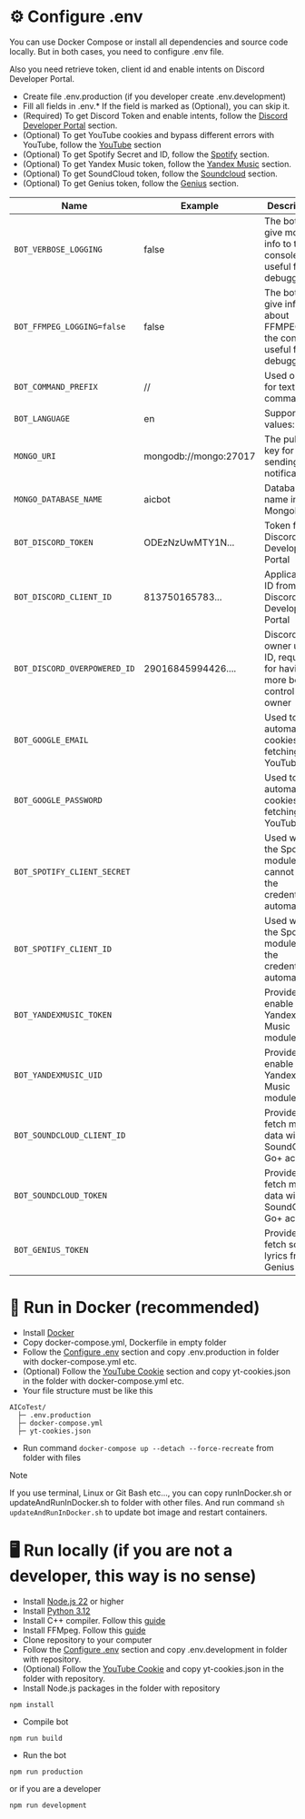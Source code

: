 # ⚙️ Configure .env

You can use Docker Compose or install all dependencies and source code locally.
But in both cases, you need to configure .env file.

Also you need retrieve token, client id and enable intents on Discord Developer Portal.

- Create file .env.production (if you developer create .env.development)
- Fill all fields in .env.* If the field is marked as (Optional), you can skip it.
- (Required) To get Discord Token and enable intents, follow the [Discord Developer Portal](https://github.com/AlexInCube/AlCoTest/wiki/API-Configure#discord-developer-portal-required) section.
- (Optional) To get YouTube cookies and bypass different errors with YouTube, follow the [YouTube](https://github.com/AlexInCube/AlCoTest/wiki/API-Configure#-youtube-cookie-optional) section
- (Optional) To get Spotify Secret and ID, follow the [Spotify](https://github.com/AlexInCube/AlCoTest/wiki/API-Configure#spotify-optional) section.
- (Optional) To get Yandex Music token, follow the [Yandex Music](https://github.com/AlexInCube/AlCoTest/wiki/API-Configure#yandex-music-optional) section.
- (Optional) To get SoundCloud token, follow the [Soundcloud](https://github.com/AlexInCube/AlCoTest/wiki/API-Configure#soundcloud-optional) section.
- (Optional) To get Genius token, follow the [Genius](https://github.com/AlexInCube/AlCoTest/wiki/API-Configure#genius-optional) section.

| Name                         | Example               | Description                                                               | Required |
|------------------------------|-----------------------|---------------------------------------------------------------------------|----------|
| `BOT_VERBOSE_LOGGING`        | false                 | The bot will give more info to the console, useful for debugging          | ❌        |
| `BOT_FFMPEG_LOGGING=false`   | false                 | The bot will give info about FFMPEGto the console, useful for debugging   |          |
| `BOT_COMMAND_PREFIX`         | //                    | Used only for text commands                                               | ✔️       |
| `BOT_LANGUAGE`               | en                    | Supported values: en ru                                                   | ❌        |
| `MONGO_URI`                  | mongodb://mongo:27017 | The public key for sending notifications                                  | ✔️       |
| `MONGO_DATABASE_NAME`        | aicbot                | Database name in MongoDB                                                  | ✔️       |
| `BOT_DISCORD_TOKEN`          | ODEzNzUwMTY1N...      | Token from Discord Developer Portal                                       | ✔️       |
| `BOT_DISCORD_CLIENT_ID`      | 813750165783...       | Application ID from Discord Developer Portal                              | ✔️       |
| `BOT_DISCORD_OVERPOWERED_ID` | 29016845994426....    | Discord bot owner user ID, required for having more bot control for owner | ✔️       |
| `BOT_GOOGLE_EMAIL`           |                       | Used to automate cookies fetching for YouTube                             | ❌        |
| `BOT_GOOGLE_PASSWORD`        |                       | Used to automate cookies fetching for YouTube ❌                           |          |
| `BOT_SPOTIFY_CLIENT_SECRET`  |                       | Used when the Spotify module cannot get the credentials automatically     | ❌        |
| `BOT_SPOTIFY_CLIENT_ID`      |                       | Used when the Spotify module get the credentials automatically            | ❌        |
| `BOT_YANDEXMUSIC_TOKEN`      |                       | Provide to enable Yandex Music module                                     | ❌        |
| `BOT_YANDEXMUSIC_UID`        |                       | Provide to enable Yandex Music module                                     | ❌        |
| `BOT_SOUNDCLOUD_CLIENT_ID`   |                       | Provide to fetch more data with SoundCloud Go+ account                    | ❌        |
| `BOT_SOUNDCLOUD_TOKEN`       |                       | Provide to fetch more data with SoundCloud Go+ account                    | ❌        |
| `BOT_GENIUS_TOKEN`           |                       | Provide to fetch songs lyrics from Genius                                 |          |

# 🐋 Run in Docker (recommended)

- Install [Docker](https://www.docker.com/get-started/)
- Copy docker-compose.yml, Dockerfile in empty folder
- Follow the [Configure .env](#-configure-env) section and copy .env.production in folder with docker-compose.yml etc.
- (Optional) Follow the [YouTube Cookie](https://github.com/AlexInCube/AlCoTest/wiki/API-Configure#-youtube-cookie-optional) section and copy yt-cookies.json in the folder with docker-compose.yml etc.
- Your file structure must be like this

```
AICoTest/
  ├─ .env.production
  ├─ docker-compose.yml
  ├─ yt-cookies.json
```

- Run command `docker-compose up --detach --force-recreate` from folder with files

> [!NOTE]
> If you use terminal, Linux or Git Bash etc...,
> you can copy runInDocker.sh or updateAndRunInDocker.sh to folder with other files.
> And run command ```sh updateAndRunInDocker.sh``` to update bot image and restart containers.

# 🖥️ Run locally (if you are not a developer, this way is no sense)

- Install [Node.js 22](https://nodejs.org/en/download/prebuilt-installer) or higher
- Install [Python 3.12](https://www.python.org/downloads/)
- Install C++ compiler. Follow this [guide](https://github.com/nodejs/node-gyp#on-windows)
- Install FFMpeg. Follow this [guide](https://www.wikihow.com/Install-FFmpeg-on-Windows)
- Clone repository to your computer
- Follow the [Configure .env](#-configure-env) section and copy .env.development in folder with repository.
- (Optional) Follow the [YouTube Cookie](https://github.com/AlexInCube/AlCoTest/wiki/API-Configure#-youtube-cookie-optional) and copy yt-cookies.json in the folder with repository.
- Install Node.js packages in the folder with repository

```npm
npm install
```

- Compile bot

```
npm run build
```

- Run the bot

```
npm run production
```

or if you are a developer

```
npm run development
```
